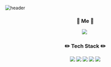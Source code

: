 ![header](https://capsule-render.vercel.app/api?type=soft&color=6abdca&height=300&section=header&text=Yoonkp%20Area'^'&fontSize=90)
<h3 align="center" dir="auto">
<g-emoji class="g-emoji" alias="tulip" fallback-src="https://github.githubassets.com/images/icons/emoji/unicode/1f337.png">🌷</g-emoji>
 Me <g-emoji class="g-emoji" alias="tulip" fallback-src="https://github.githubassets.com/images/icons/emoji/unicode/1f337.png">🌷</g-emoji>
</h3>
<p align="center" dir="auto">
  <a href="mailto:yoonkp0233@gmail.com"><img src="https://camo.githubusercontent.com/ef0c5e64fb6f2cb78d7c294b7eb2e7cc1784ae10d0c7b00c37d226b86ceee54e/68747470733a2f2f696d672e736869656c64732e696f2f62616467652f456d61696c2d3434413833333f7374796c653d666c61742d737175617265266c6f676f3d4d61696c2e5275266c6f676f436f6c6f723d7768697465266c696e6b3d79656f6e6c6f67303640676d61696c2e636f6d" data-canonical-src="https://img.shields.io/badge/Email-44A833?style=flat-square&amp;logo=Mail.Ru&amp;logoColor=white&amp;link=yeonlog06@gmail.com" style="max-width: 100%;"></a>&nbsp;
</p>
<h3 align="center" dir="auto">
<g-emoji class="g-emoji" alias="pencil2" fallback-src="https://github.githubassets.com/images/icons/emoji/unicode/270f.png">✏️</g-emoji>
 Tech Stack <g-emoji class="g-emoji" alias="pencil2" fallback-src="https://github.githubassets.com/images/icons/emoji/unicode/270f.png">✏️</g-emoji>
</h3>
<p align="center">
<img src="https://img.shields.io/badge/HTML5-E34F26?style=flat-square&logo=HTML5&logoColor=white"/>
<img src="https://img.shields.io/badge/CSS3-1572B6?style=flat-square&logo=CSS3&logoColor=white"/>
<img src="https://img.shields.io/badge/Sass-CC6699?style=flat-square&logo=Sass&logoColor=white"/>
<img src="https://img.shields.io/badge/javascript-F7DF1E?style=flat-square&logo=javascript&logoColor=white"/>
<img src="https://img.shields.io/badge/React-61DAFB?style=flat-square&logo=React&logoColor=white" />
</p>
